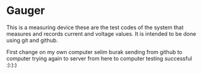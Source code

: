 # Gauger
This is a measuring device
these are the test codes of the system that measures and records current and voltage values.
It is intended to be done using git and github.

First change on my own computer
selim burak
sending from github to computer
trying again to server
from here to computer
testing successful :):):)
